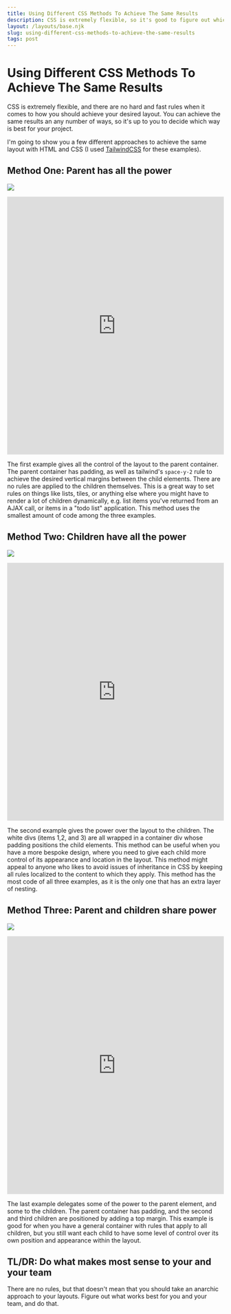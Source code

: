 ```yaml
---
title: Using Different CSS Methods To Achieve The Same Results
description: CSS is extremely flexible, so it's good to figure out which approach works best for youl
layout: /layouts/base.njk
slug: using-different-css-methods-to-achieve-the-same-results
tags: post
---
```


# Using Different CSS Methods To Achieve The Same Results

CSS is extremely flexible, and there are no hard and fast rules when it comes to how you should achieve your desired layout. You can achieve the same results an any number of ways, so it's up to you to decide which way is best for your project.

I'm going to show you a few different approaches to achieve the same layout with HTML and CSS (I used [TailwindCSS](https://tailwindcss.com/) for these examples).

## Method One: Parent has all the power

![](https://i.imgflip.com/11a0zv.jpg)

<iframe height="600" style="width: 100%;" scrolling="no" title="PowerToTheParent" src="https://codepen.io/nich-o-las/embed/YzNKwGX?default-tab=html%2Cresult" frameborder="no" loading="lazy" allowtransparency="true" allowfullscreen="true">
  See the Pen <a href="https://codepen.io/nich-o-las/pen/YzNKwGX">
  PowerToTheParent</a> by nich-o-las (<a href="https://codepen.io/nich-o-las">@nich-o-las</a>)
  on <a href="https://codepen.io">CodePen</a>.
</iframe>

The first example gives all the control of the layout to the parent container. The parent container has padding, as well as tailwind's `space-y-2` rule to achieve the desired vertical margins between the child elements. There are no rules are applied to the children themselves. This is a great way to set rules on things like lists, tiles, or anything else where you might have to render a lot of children dynamically, e.g. list items you've returned from an AJAX call, or items in a "todo list" application. This method uses the smallest amount of code among the three examples.

## Method Two: Children have all the power

![](https://images-na.ssl-images-amazon.com/images/I/51eeAWItwbL._SX281_BO1,204,203,200_.jpg)

<iframe height="600" style="width: 100%;" scrolling="no" title="PowerToTheChildren" src="https://codepen.io/nich-o-las/embed/LYxPBEe?default-tab=html%2Cresult" frameborder="no" loading="lazy" allowtransparency="true" allowfullscreen="true">
  See the Pen <a href="https://codepen.io/nich-o-las/pen/LYxPBEe">
  PowerToTheChildren</a> by nich-o-las (<a href="https://codepen.io/nich-o-las">@nich-o-las</a>)
  on <a href="https://codepen.io">CodePen</a>.
</iframe>

The second example gives the power over the layout to the children. The white divs (items 1,2, and 3) are all wrapped in a container div whose padding positions the child elements. This method can be useful when you have a more bespoke design, where you need to give each child more control of its appearance and location in the layout. This method might appeal to anyone who likes to avoid issues of inheritance in CSS by keeping all rules localized to the content to which they apply. This method has the most code of all three examples, as it is the only one that has an extra layer of nesting.

## Method Three: Parent and children share power

![](https://www.memesmonkey.com/images/memesmonkey/29/2918ad8fae30f7bd7fc529a48d21451b.jpeg)

<iframe height="600" style="width: 100%;" scrolling="no" title="PowerSharedBetweenChildrenAndParent" src="https://codepen.io/nich-o-las/embed/QWdLBwW?default-tab=html%2Cresult" frameborder="no" loading="lazy" allowtransparency="true" allowfullscreen="true">
  See the Pen <a href="https://codepen.io/nich-o-las/pen/QWdLBwW">
  PowerSharedBetweenChildrenAndParent</a> by nich-o-las (<a href="https://codepen.io/nich-o-las">@nich-o-las</a>)
  on <a href="https://codepen.io">CodePen</a>.
</iframe>

The last example delegates some of the power to the parent element, and some to the children. The parent container has padding, and the second and third children are positioned by adding a top margin. This example is good for when you have a general container with rules that apply to all children, but you still want each child to have some level of control over its own position and appearance within the layout.

## TL/DR: Do what makes most sense to your and your team

There are no rules, but that doesn't mean that you should take an anarchic approach to your layouts. Figure out what works best for you and your team, and do that.
